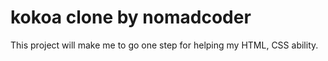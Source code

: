 # kokoa clone by nomadcoder

This project will make me to go one step for helping my HTML, CSS ability.
